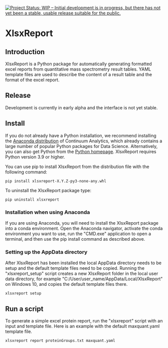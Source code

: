 [![Project Status: WIP – Initial development is in progress, but there has not yet been a stable, usable release suitable for the public.](https://www.repostatus.org/badges/latest/wip.svg)](https://www.repostatus.org/#wip)

# XlsxReport

## Introduction

XlsxReport is a Python package for automatically generating formatted excel reports from
quantitative mass spectrometry result tables. YAML template files are used to describe
the content of a result table and the format of the excel report.


## Release

Development is currently in early alpha and the interface is not yet stable.


## Install

If you do not already have a Python installation, we recommend installing the
[Anaconda distribution](https://www.continuum.io/downloads) of Continuum Analytics,
which already contains a large number of popular Python packages for Data Science.
Alternatively, you can also get Python from the
[Python homepage](https://www.python.org/downloads/windows). XlsxReport requires Python
version 3.9 or higher.

You can use pip to install XlsxReport from the distribution file with the following
command:

```
pip install xlsxreport-X.Y.Z-py3-none-any.whl
```

To uninstall the XlsxReport package type:

```
pip uninstall xlsxreport
```


### Installation when using Anaconda

If you are using Anaconda, you will need to install the XlsxReport package into a conda
environment. Open the Anaconda navigator, activate the conda environment you want to
use, run the "CMD.exe" application to open a terminal, and then use the pip install
command as described above.


### Setting up the AppData directory

After XlsxReport has been installed the local AppData directory needs to be setup and
the default template files need to be copied. Running the "xlsxreport_setup" script
creates a new XlsxReport folder in the local user data directory, for example
"C:/User/user_name/AppData/Local/XlsxReport" on Windows 10, and copies the default
template files there.

```
xlsxreport setup
```


## Run a script

To generate a simple excel protein report, run the "xlsxreport" script with an input
and template file. Here is an example with the default maxquant.yaml template file.

```
xlsxreport report proteinGroups.txt maxquant.yaml
```
